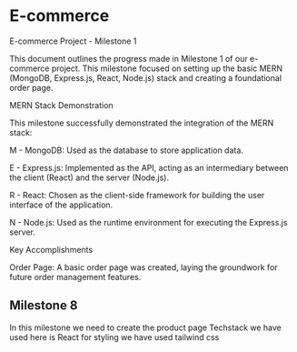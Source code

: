 # E-commerce

E-commerce Project - Milestone 1

This document outlines the progress made in Milestone 1 of our e-commerce project. This milestone focused on setting up the basic MERN (MongoDB, Express.js, React, Node.js) stack and creating a foundational order page.

MERN Stack Demonstration

This milestone successfully demonstrated the integration of the MERN stack:

M - MongoDB: Used as the database to store application data.

E - Express.js: Implemented as the API, acting as an intermediary between the client (React) and the server (Node.js).

R - React: Chosen as the client-side framework for building the user interface of the application.

N - Node.js: Used as the runtime environment for executing the Express.js server.

Key Accomplishments

Order Page: A basic order page was created, laying the groundwork for future order management features.


## Milestone 8

In this milestone we need to create the product page
Techstack we have used here is React
for styling we have used tailwind css
